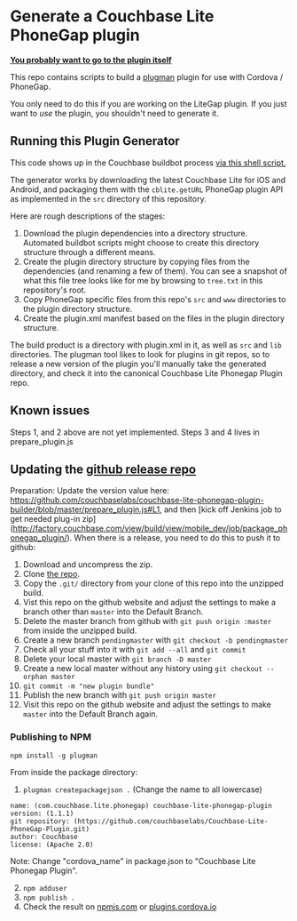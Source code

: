 # Generate a Couchbase Lite PhoneGap plugin

**[You probably want to go to the plugin itself](https://github.com/couchbaselabs/Couchbase-Lite-PhoneGap-Plugin)**

This repo contains scripts to build a [plugman](https://github.com/apache/cordova-plugman) plugin for use with Cordova / PhoneGap.

You only need to do this if you are working on the LiteGap plugin.  If you just want to _use_ the plugin, you shouldn't need to generate it.

## Running this Plugin Generator

This code shows up in the Couchbase buildbot process [via this shell script.](https://github.com/couchbase/build/blob/master/scripts/jenkins/mobile/package_phonegap_plugin.sh)

The generator works by downloading the latest Couchbase Lite for iOS and Android, and packaging them with the `cblite.getURL` PhoneGap plugin API as implemented in the `src` directory of this repository.

Here are rough descriptions of the stages:

1. Download the plugin dependencies into a directory structure. Automated buildbot scripts might choose to create this directory structure through a different means.
2. Create the plugin directory structure by copying files from the dependencies (and renaming a few of them). You can see a snapshot of what this file tree looks like for me by browsing to `tree.txt` in this repository's root.
3. Copy PhoneGap specific files from this repo's `src` and `www` directories to the plugin directory structure.
4. Create the plugin.xml manifest based on the files in the plugin directory structure.

The build product is a directory with plugin.xml in it, as well as `src` and `lib` directories. The plugman tool likes to look for plugins in git repos, so to release a new version of the plugin you'll manually take the generated directory, and check it into the canonical Couchbase Lite Phonegap Plugin repo.

## Known issues

Steps 1, and 2 above are not yet implemented. Steps 3 and 4 lives in prepare_plugin.js

## Updating the [github release repo](https://github.com/couchbaselabs/Couchbase-Lite-PhoneGap-Plugin)

Preparation: Update the version value here: https://github.com/couchbaselabs/couchbase-lite-phonegap-plugin-builder/blob/master/prepare_plugin.js#L1, and then [kick off Jenkins job to get needed plug-in zip] (http://factory.couchbase.com/view/build/view/mobile_dev/job/package_phonegap_plugin/). When there is a release, you need to do this to push it to github:

1. Download and uncompress the zip.
2. Clone [the repo](https://github.com/couchbaselabs/Couchbase-Lite-PhoneGap-Plugin).
3. Copy the `.git/` directory from your clone of this repo into the unzipped build.
4. Vist this repo on the github website and adjust the settings to make a branch other than `master` into the Default Branch.
5. Delete the master branch from github with `git push origin :master` from inside the unzipped build.
6. Create a new branch `pendingmaster`  with `git checkout -b pendingmaster`
7. Check all your stuff into it with `git add --all` and `git commit`
8. Delete your local master with `git branch -D master`
9. Create a new local master without any history using `git checkout --orphan master`
10. `git commit -m "new plugin bundle"`
11. Publish the new branch with `git push origin master`
12. Visit this repo on the github website and adjust the settings to make `master` into the Default Branch again.

### Publishing to NPM

    npm install -g plugman

From inside the package directory:

1. `plugman createpackagejson .` (Change the name to all lowercase)

 ```
name: (com.couchbase.lite.phonegap) couchbase-lite-phonegap-plugin
version: (1.1.1) 
git repository: (https://github.com/couchbaselabs/Couchbase-Lite-PhoneGap-Plugin.git) 
author: Couchbase
license: (Apache 2.0) 
```
Note: Change "cordova_name" in package.json to "Couchbase Lite Phonegap Plugin".

2. `npm adduser`
3. `npm publish .`
4. Check the result on [npmjs.com](https://www.npmjs.com/package/couchbase-lite-phonegap-plugin) or [plugins.cordova.io](http://plugins.cordova.io/npm/index.html?q=couchbase-lite-phonegap-plugin)

